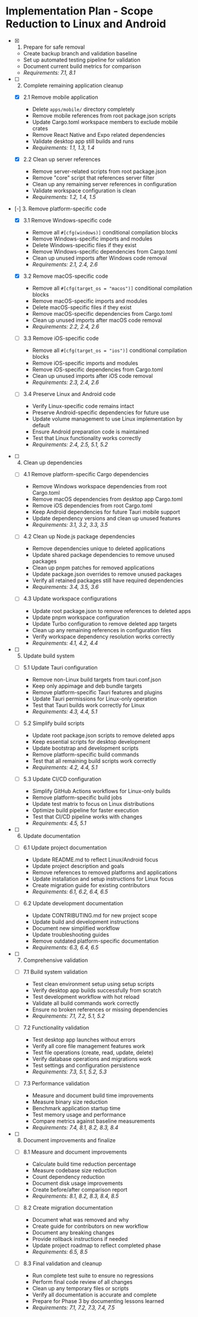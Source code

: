 # Implementation Plan - Scope Reduction to Linux and Android

- [x] 1. Prepare for safe removal
  - Create backup branch and validation baseline
  - Set up automated testing pipeline for validation
  - Document current build metrics for comparison
  - _Requirements: 7.1, 8.1_

- [ ] 2. Complete remaining application cleanup
  - [x] 2.1 Remove mobile application
    - Delete `apps/mobile/` directory completely
    - Remove mobile references from root package.json scripts
    - Update Cargo.toml workspace members to exclude mobile crates
    - Remove React Native and Expo related dependencies
    - Validate desktop app still builds and runs
    - _Requirements: 1.1, 1.3, 1.4_

  - [x] 2.2 Clean up server references
    - Remove server-related scripts from root package.json
    - Remove "core" script that references server filter
    - Clean up any remaining server references in configuration
    - Validate workspace configuration is clean
    - _Requirements: 1.2, 1.4, 1.5_

- [-] 3. Remove platform-specific code
  - [x] 3.1 Remove Windows-specific code
    - Remove all `#[cfg(windows)]` conditional compilation blocks
    - Remove Windows-specific imports and modules
    - Delete Windows-specific files if they exist
    - Remove Windows-specific dependencies from Cargo.toml
    - Clean up unused imports after Windows code removal
    - _Requirements: 2.1, 2.4, 2.6_

  - [x] 3.2 Remove macOS-specific code
    - Remove all `#[cfg(target_os = "macos")]` conditional compilation blocks
    - Remove macOS-specific imports and modules
    - Delete macOS-specific files if they exist
    - Remove macOS-specific dependencies from Cargo.toml
    - Clean up unused imports after macOS code removal
    - _Requirements: 2.2, 2.4, 2.6_

  - [ ] 3.3 Remove iOS-specific code
    - Remove all `#[cfg(target_os = "ios")]` conditional compilation blocks
    - Remove iOS-specific imports and modules
    - Remove iOS-specific dependencies from Cargo.toml
    - Clean up unused imports after iOS code removal
    - _Requirements: 2.3, 2.4, 2.6_

  - [ ] 3.4 Preserve Linux and Android code
    - Verify Linux-specific code remains intact
    - Preserve Android-specific dependencies for future use
    - Update volume management to use Linux implementation by default
    - Ensure Android preparation code is maintained
    - Test that Linux functionality works correctly
    - _Requirements: 2.4, 2.5, 5.1, 5.2_

- [ ] 4. Clean up dependencies
  - [ ] 4.1 Remove platform-specific Cargo dependencies
    - Remove Windows workspace dependencies from root Cargo.toml
    - Remove macOS dependencies from desktop app Cargo.toml
    - Remove iOS dependencies from root Cargo.toml
    - Keep Android dependencies for future Tauri mobile support
    - Update dependency versions and clean up unused features
    - _Requirements: 3.1, 3.2, 3.3, 3.5_

  - [ ] 4.2 Clean up Node.js package dependencies
    - Remove dependencies unique to deleted applications
    - Update shared package dependencies to remove unused packages
    - Clean up pnpm patches for removed applications
    - Update package.json overrides to remove unused packages
    - Verify all retained packages still have required dependencies
    - _Requirements: 3.4, 3.5, 3.6_

  - [ ] 4.3 Update workspace configurations
    - Update root package.json to remove references to deleted apps
    - Update pnpm workspace configuration
    - Update Turbo configuration to remove deleted app targets
    - Clean up any remaining references in configuration files
    - Verify workspace dependency resolution works correctly
    - _Requirements: 4.1, 4.2, 4.4_

- [ ] 5. Update build system
  - [ ] 5.1 Update Tauri configuration
    - Remove non-Linux build targets from tauri.conf.json
    - Keep only appimage and deb bundle targets
    - Remove platform-specific Tauri features and plugins
    - Update Tauri permissions for Linux-only operation
    - Test that Tauri builds work correctly for Linux
    - _Requirements: 4.3, 4.4, 5.1_

  - [ ] 5.2 Simplify build scripts
    - Update root package.json scripts to remove deleted apps
    - Keep essential scripts for desktop development
    - Update bootstrap and development scripts
    - Remove platform-specific build commands
    - Test that all remaining build scripts work correctly
    - _Requirements: 4.2, 4.4, 5.1_

  - [ ] 5.3 Update CI/CD configuration
    - Simplify GitHub Actions workflows for Linux-only builds
    - Remove platform-specific build jobs
    - Update test matrix to focus on Linux distributions
    - Optimize build pipeline for faster execution
    - Test that CI/CD pipeline works with changes
    - _Requirements: 4.5, 5.1_

- [ ] 6. Update documentation
  - [ ] 6.1 Update project documentation
    - Update README.md to reflect Linux/Android focus
    - Update project description and goals
    - Remove references to removed platforms and applications
    - Update installation and setup instructions for Linux focus
    - Create migration guide for existing contributors
    - _Requirements: 6.1, 6.2, 6.4, 6.5_

  - [ ] 6.2 Update development documentation
    - Update CONTRIBUTING.md for new project scope
    - Update build and development instructions
    - Document new simplified workflow
    - Update troubleshooting guides
    - Remove outdated platform-specific documentation
    - _Requirements: 6.3, 6.4, 6.5_

- [ ] 7. Comprehensive validation
  - [ ] 7.1 Build system validation
    - Test clean environment setup using setup scripts
    - Verify desktop app builds successfully from scratch
    - Test development workflow with hot reload
    - Validate all build commands work correctly
    - Ensure no broken references or missing dependencies
    - _Requirements: 7.1, 7.2, 5.1, 5.2_

  - [ ] 7.2 Functionality validation
    - Test desktop app launches without errors
    - Verify all core file management features work
    - Test file operations (create, read, update, delete)
    - Verify database operations and migrations work
    - Test settings and configuration persistence
    - _Requirements: 7.3, 5.1, 5.2, 5.3_

  - [ ] 7.3 Performance validation
    - Measure and document build time improvements
    - Measure binary size reduction
    - Benchmark application startup time
    - Test memory usage and performance
    - Compare metrics against baseline measurements
    - _Requirements: 7.4, 8.1, 8.2, 8.3, 8.4_

- [ ] 8. Document improvements and finalize
  - [ ] 8.1 Measure and document improvements
    - Calculate build time reduction percentage
    - Measure codebase size reduction
    - Count dependency reduction
    - Document disk usage improvements
    - Create before/after comparison report
    - _Requirements: 8.1, 8.2, 8.3, 8.4, 8.5_

  - [ ] 8.2 Create migration documentation
    - Document what was removed and why
    - Create guide for contributors on new workflow
    - Document any breaking changes
    - Provide rollback instructions if needed
    - Update project roadmap to reflect completed phase
    - _Requirements: 6.5, 8.5_

  - [ ] 8.3 Final validation and cleanup
    - Run complete test suite to ensure no regressions
    - Perform final code review of all changes
    - Clean up any temporary files or scripts
    - Verify all documentation is accurate and complete
    - Prepare for Phase 3 by documenting lessons learned
    - _Requirements: 7.1, 7.2, 7.3, 7.4, 7.5_
